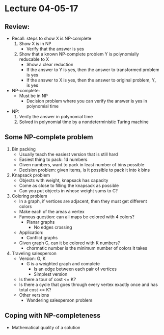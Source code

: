 # Lecture 04-05-17

## Review:
- Recall: steps to show X is NP-complete
    1. Show X is in NP
        - Verify that the answer is yes
    2. Show that a known NP-complete problem Y is polynomially reducable to X
        - Show a clear reduction
        - If the answer to Y is yes, then the answer to transformed problem is yes
        - If the answer to X is yes, then the answer to original problem, Y, is yes
- NP-complete: 
    - Must be in NP
        - Decision problem where you can verify the answer is yes in polynomial time
- NP:
    1. Verify the answer in polynomial time
    2. Solved in polynomial time by a nondeterministic Turing machine

## Some NP-complete problem
1. Bin packing
    - Usually teach the easiest version that is still hard
    - Easiest thing to pack: 1d numbers
    - Given numbers, want to pack in least number of bins possible
    - Decision problem: given items, is it possible to pack it into k bins
2. Knapsack problem
    - Objects with weight, knapsack has capacity
    - Come as close to filling the knapsack as possible
    - Can you put objects in whose weight sums to C?
3. Coloring problem
    - In a graph, if vertices are adjacent, then they must get different colors
    - Make each of the areas a vertex
    - Famous question: can all maps be colored with 4 colors?
        - Planar graphs
            - No edges crossing
    - Application:
        - Conflict graphs
    - Given graph G, can it be colored with K numbers?
        - chormatic number is the minimum number of colors it takes
4. Traveling salesperson
    - Version: G, K
        - G is a weighted graph and complete
            - Is an edge between each pair of vertices
            - Simplest version
    - Is there a tour of cost <= K?
    - Is there a cycle that goes through every vertex exactly once and has total cost <= K?
    - Other versions
        - Wandering salesperson problem

## Coping with NP-completeness
- Mathematical quality of a solution